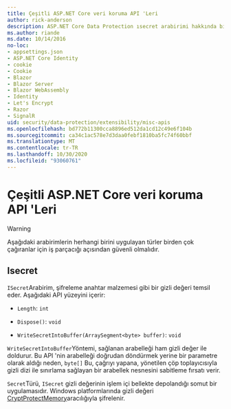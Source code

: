 ```yaml
---
title: Çeşitli ASP.NET Core veri koruma API 'Leri
author: rick-anderson
description: ASP.NET Core Data Protection ısecret arabirimi hakkında bilgi edinin.
ms.author: riande
ms.date: 10/14/2016
no-loc:
- appsettings.json
- ASP.NET Core Identity
- cookie
- Cookie
- Blazor
- Blazor Server
- Blazor WebAssembly
- Identity
- Let's Encrypt
- Razor
- SignalR
uid: security/data-protection/extensibility/misc-apis
ms.openlocfilehash: bd772b11300cca8896ed512da1cd12c49e6f104b
ms.sourcegitcommit: ca34c1ac578e7d3daa0febf1810ba5fc74f60bbf
ms.translationtype: MT
ms.contentlocale: tr-TR
ms.lasthandoff: 10/30/2020
ms.locfileid: "93060761"
---
```

# <a name="miscellaneous-aspnet-core-data-protection-apis"></a>Çeşitli ASP.NET Core veri koruma API 'Leri

<a name="data-protection-extensibility-mics-apis"></a>

>[!WARNING]
> Aşağıdaki arabirimlerin herhangi birini uygulayan türler birden çok çağıranlar için iş parçacığı açısından güvenli olmalıdır.

## <a name="isecret"></a>Isecret

`ISecret`Arabirim, şifreleme anahtar malzemesi gibi bir gizli değeri temsil eder. Aşağıdaki API yüzeyini içerir:

* `Length`: `int`

* `Dispose()`: `void`

* `WriteSecretIntoBuffer(ArraySegment<byte> buffer)`: `void`

`WriteSecretIntoBuffer`Yöntemi, sağlanan arabelleği ham gizli değer ile doldurur. Bu API 'nin arabelleği doğrudan döndürmek yerine bir parametre olarak aldığı neden, `byte[]` Bu, çağrıyı yapana, yönetilen çöp toplayıcısıyla gizli dizi ile sınırlama sağlayan bir arabellek nesnesini sabitleme fırsatı verir.

`Secret`Türü, `ISecret` gizli değerinin işlem içi bellekte depolandığı somut bir uygulamasıdır. Windows platformlarında gizli değeri [CryptProtectMemory](/windows/win32/api/dpapi/nf-dpapi-cryptprotectmemory)aracılığıyla şifrelenir.
